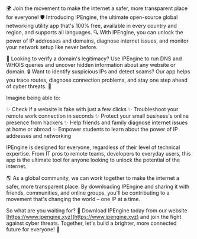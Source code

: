 🌍 Join the movement to make the internet a safer, more transparent place for everyone! 🛡️ Introducing IPEngine, the ultimate open-source global networking utility app that's 100% free, available in every country and region, and supports all languages. 🔍 With IPEngine, you can unlock the power of IP addresses and domains, diagnose internet issues, and monitor your network setup like never before.

📡 Looking to verify a domain's legitimacy? Use IPEngine to run DNS and WHOIS queries and uncover hidden information about any website or domain. 🔒 Want to identify suspicious IPs and detect scams? Our app helps you trace routes, diagnose connection problems, and stay one step ahead of cyber threats. 🚀

Imagine being able to:

✨ Check if a website is fake with just a few clicks
✨ Troubleshoot your remote work connection in seconds
✨ Protect your small business's online presence from hackers
✨ Help friends and family diagnose internet issues at home or abroad
✨ Empower students to learn about the power of IP addresses and networking

IPEngine is designed for everyone, regardless of their level of technical expertise. From IT pros to remote teams, developers to everyday users, this app is the ultimate tool for anyone looking to unlock the potential of the internet.

🌎 As a global community, we can work together to make the internet a safer, more transparent place. By downloading IPEngine and sharing it with friends, communities, and online groups, you'll be contributing to a movement that's changing the world – one IP at a time.

So what are you waiting for? 🎉 Download IPEngine today from our website [https://www.ipengine.xyz](https://www.ipengine.xyz) and join the fight against cyber threats. Together, let's build a brighter, more connected future for everyone! 💫